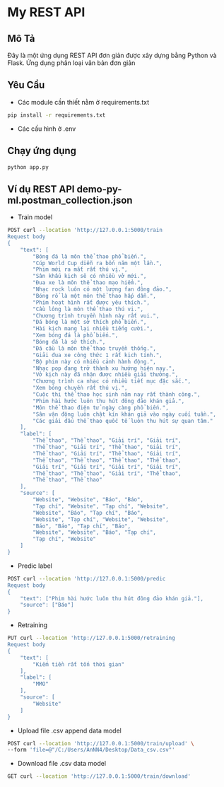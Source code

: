 # My REST API

## Mô Tả

Đây là một ứng dụng REST API đơn giản được xây dựng bằng Python và Flask. Ứng dụng phân loại văn bản đơn giản

## Yêu Cầu
- Các module cần thiết nằm ở requirements.txt
```bash
pip install -r requirements.txt
```
- Các cấu hình ở .env
## Chạy ứng dụng 
```bash
python app.py
```
## Ví dụ REST API demo-py-ml.postman_collection.json
- Train model
```bash
POST curl --location 'http://127.0.0.1:5000/train
Request body
{
    "text": [
        "Bóng đá là môn thể thao phổ biến.",
        "Cúp World Cup diễn ra bốn năm một lần.",
        "Phim mới ra mắt rất thú vị.",
        "Sân khấu kịch sẽ có nhiều vở mới.",
        "Đua xe là môn thể thao mạo hiểm.",
        "Nhạc rock luôn có một lượng fan đông đảo.",
        "Bóng rổ là một môn thể thao hấp dẫn.",
        "Phim hoạt hình rất được yêu thích.",
        "Cầu lông là môn thể thao thú vị.",
        "Chương trình truyền hình này rất vui.",
        "Đá bóng là một sở thích phổ biến.",
        "Hài kịch mang lại nhiều tiếng cười.",
        "Xem bóng đá là phổ biến.",
        "Bóng đá là sở thích.",
        "Đá cầu là môn thể thao truyền thống.",
        "Giải đua xe công thức 1 rất kịch tính.",
        "Bộ phim này có nhiều cảnh hành động.",
        "Nhạc pop đang trở thành xu hướng hiện nay.",
        "Vở kịch này đã nhận được nhiều giải thưởng.",
        "Chương trình ca nhạc có nhiều tiết mục đặc sắc.",
        "Xem bóng chuyền rất thú vị.",
        "Cuộc thi thể thao học sinh năm nay rất thành công.",
        "Phim hài hước luôn thu hút đông đảo khán giả.",
        "Môn thể thao điện tử ngày càng phổ biến.",
        "Sân vận động luôn chật kín khán giả vào ngày cuối tuần.",
        "Các giải đấu thể thao quốc tế luôn thu hút sự quan tâm."
    ],
    "label": [
        "Thể thao", "Thể thao", "Giải trí", "Giải trí",
        "Thể thao", "Giải trí", "Thể thao", "Giải trí",
        "Thể thao", "Giải trí", "Thể thao", "Giải trí",
        "Thể thao", "Thể thao", "Thể thao", "Thể thao",
        "Giải trí", "Giải trí", "Giải trí", "Giải trí",
        "Thể thao", "Thể thao", "Giải trí", "Thể thao",
        "Thể thao", "Thể thao"
    ],
    "source": [
        "Website", "Website", "Báo", "Báo",
        "Tạp chí", "Website", "Tạp chí", "Website",
        "Website", "Báo", "Tạp chí", "Báo",
        "Website", "Tạp chí", "Website", "Website",
        "Báo", "Báo", "Tạp chí", "Báo",
        "Website", "Website", "Báo", "Tạp chí",
        "Tạp chí", "Website"
    ]
}
```
- Predic label
```bash
POST curl --location 'http://127.0.0.1:5000/predic
Request body
{
    "text": ["Phim hài hước luôn thu hút đông đảo khán giả."],
    "source": ["Báo"]
}
```
- Retraining
```bash
PUT curl --location 'http://127.0.0.1:5000/retraining
Request body
{
    "text": [
        "Kiếm tiền rất tốn thời gian"
    ],
    "label": [
        "MMO"
    ],
    "source": [
        "Website"
    ]
}
```
- Upload file .csv append data model
```bash
POST curl --location 'http://127.0.0.1:5000/train/upload' \
--form 'file=@"/C:/Users/AnNN4/Desktop/Data_csv.csv"'
```
- Download file .csv data model
```bash
GET curl --location 'http://127.0.0.1:5000/train/download'
```

